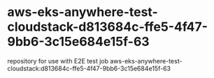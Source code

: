 # aws-eks-anywhere-test-cloudstack-d813684c-ffe5-4f47-9bb6-3c15e684e15f-63
repository for use with E2E test job aws-eks-anywhere-test-cloudstack:d813684c-ffe5-4f47-9bb6-3c15e684e15f-63
